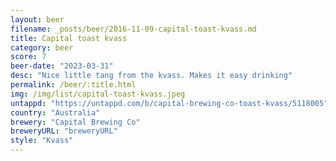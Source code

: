 ```yaml
---
layout: beer
filename: _posts/beer/2016-11-09-capital-toast-kvass.md
title: Capital toast kvass
category: beer
score: 7
beer-date: "2023-03-31"
desc: "Nice little tang from the kvass. Makes it easy drinking"
permalink: /beer/:title.html
img: /img/list/capital-toast-kvass.jpeg
untappd: "https://untappd.com/b/capital-brewing-co-toast-kvass/5118005"
country: "Australia"
brewery: "Capital Brewing Co"
breweryURL: "breweryURL"
style: "Kvass"
---
```

